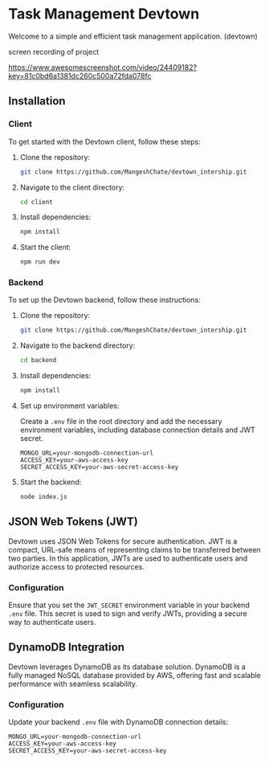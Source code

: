 # Task Management Devtown

Welcome to a simple and efficient task management application.
(devtown)

screen recording of project

https://www.awesomescreenshot.com/video/24409182?key=81c0bd6a1381dc260c500a72fda078fc



## Installation

### Client

To get started with the Devtown client, follow these steps:

1. Clone the repository:

    ```bash
    git clone https://github.com/MangeshChate/devtown_intership.git
    ```

2. Navigate to the client directory:

    ```bash
    cd client
    ```

3. Install dependencies:

    ```bash
    npm install
    ```

4. Start the client:

    ```bash
    npm run dev
    ```

### Backend

To set up the Devtown backend, follow these instructions:

1. Clone the repository:

    ```bash
    git clone https://github.com/MangeshChate/devtown_intership.git
    ```

2. Navigate to the backend directory:

    ```bash
    cd backend
    ```

3. Install dependencies:

    ```bash
    npm install
    ```

4. Set up environment variables:

    Create a `.env` file in the root directory and add the necessary environment variables, including database connection details and JWT secret.

    ```plaintext
    MONGO_URL=your-mongodb-connection-url
    ACCESS_KEY=your-aws-access-key
    SECRET_ACCESS_KEY=your-aws-secret-access-key

    ```

5. Start the backend:

    ```bash
    node index.js
    ```

   

## JSON Web Tokens (JWT)

Devtown uses JSON Web Tokens for secure authentication. JWT is a compact, URL-safe means of representing claims to be transferred between two parties. In this application, JWTs are used to authenticate users and authorize access to protected resources.

### Configuration

Ensure that you set the `JWT_SECRET` environment variable in your backend `.env` file. This secret is used to sign and verify JWTs, providing a secure way to authenticate users.

## DynamoDB Integration

Devtown leverages DynamoDB as its database solution. DynamoDB is a fully managed NoSQL database provided by AWS, offering fast and scalable performance with seamless scalability.

### Configuration

Update your backend `.env` file with DynamoDB connection details:

```plaintext
MONGO_URL=your-mongodb-connection-url
ACCESS_KEY=your-aws-access-key
SECRET_ACCESS_KEY=your-aws-secret-access-key


